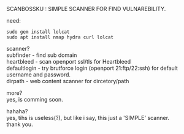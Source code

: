 SCANBOSSKU : SIMPLE SCANNER FOR FIND VULNAREBILITY.


need:
```
sudo gem install lolcat
sudo apt install nmap hydra curl lolcat
```

<p>scanner?<br>
subfinder - find sub domain<br>
heartbleed - scan openport ssl/tls for Heartbleed<br>
defaultlogin - try brutforce login (openport 21:ftp/22:ssh) for default username and password.<br>
dirpath - web content scanner for dircetory/path<p>

more?<br>
yes, is comming soon.<p>

hahaha?<br>
yes, tihs is useless(?), but like i say, this just a 'SIMPLE' scanner.<br>
thank you.<br>


